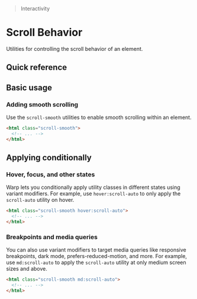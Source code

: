 > Interactivity

# Scroll Behavior
Utilities for controlling the scroll behavior of an element.

## Quick reference
<qr-table />

## Basic usage
### Adding smooth scrolling
Use the `scroll-smooth` utilities to enable smooth scrolling within an element.

```html
<html class="scroll-smooth">
  <!-- ... -->
</html>
```

## Applying conditionally
### Hover, focus, and other states
Warp lets you conditionally apply utility classes in different states using variant modifiers. For example, use `hover:scroll-auto` to only apply the `scroll-auto` utility on hover.

```html
<html class="scroll-smooth hover:scroll-auto">
  <!-- ... -->
</html>
```

### Breakpoints and media queries
You can also use variant modifiers to target media queries like responsive breakpoints, dark mode, prefers-reduced-motion, and more. For example, use `md:scroll-auto` to apply the `scroll-auto` utility at only medium screen sizes and above.

```html
<html class="scroll-smooth md:scroll-auto">
  <!-- ... -->
</html>
```
